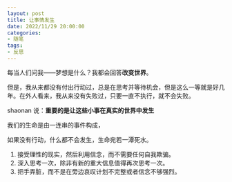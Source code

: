 ```yaml
---
layout: post
title: 让事情发生
date: 2022/11/29 20:00:00
categories:
- 随笔
tags:
- 反思
---
```


每当人们问我——梦想是什么？我都会回答**改变世界**。

但是，我从来都没有付出行动过，总是在思考并等待机会，但是这么一等就是好几年。在外人看来，我从来没有失败过，只要一直不执行，就不会失败。

shaonan 说：**重要的是让这些小事在真实的世界中发生**

我们的生命是由一连串的事件构成，

如果没有行动，什么都不会发生，生命宛若一潭死水。

1. 接受理性的现实，然后利用信念，而不需要任何自我欺骗。
2. 深入思考一次，除非有新的重大信息值得再次思考一次。
3. 把手弄脏，而不是在旁边哀叹计划不完整或者信念不够强烈。
